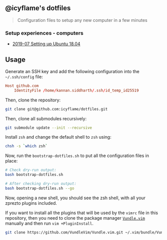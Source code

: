 ## @icyflame's dotfiles

> Configuration files to setup any new computer in a few minutes

### Setup experiences - computers

- [2019-07 Setting up Ubuntu 18.04][1]

[1]: https://gist.github.com/icyflame/1399a7462f4c56103f8417b26875f5c5

## Usage

Generate an SSH key and add the following configuration into the `~/.ssh/config` file:

```conf
Host github.com
    IdentityFile /home/kannan.siddharth/.ssh/id_temp_id25519
```

Then, clone the repository:

```sh
git clone git@github.com:icyflame/dotfiles.git
```

Then, clone all submodules recursively:

```sh
git submodule update --init --recursive
```

Install `zsh` and change the default shell to `zsh` using:

```sh
chsh -s `which zsh`
```

Now, run the `bootstrap-dotfiles.sh` to put all the configuration files in
place:

```sh
# Check dry-run output:
bash bootstrap-dotfiles.sh

# After checking dry-run output:
bash bootstrap-dotfiles.sh --go
```

Now, opening a new shell, you should see the zsh shell, with all your zprezto
plugins included.

If you want to install all the plugins that will be used by the `vimrc` file in this repository,
then you need to clone the package manager [`Vundle.vim`](https://github.com/VundleVim/Vundle.vim)
manually and then run `vim +PluginInstall`.

``` sh
git clone https://github.com/VundleVim/Vundle.vim.git ~/.vim/bundle/Vundle.vim
```
